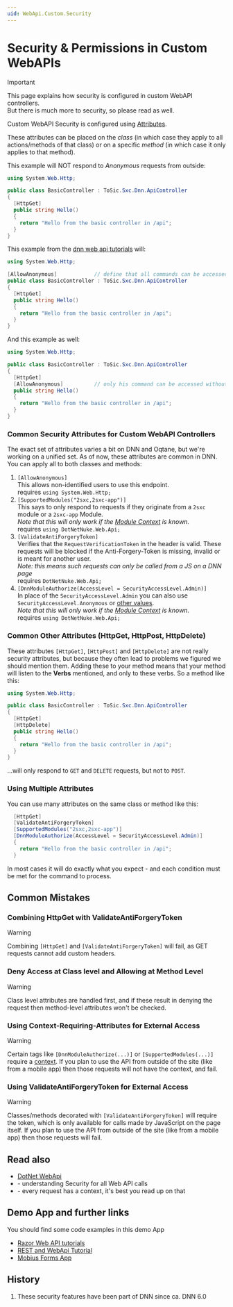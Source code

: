 ```yaml
---
uid: WebApi.Custom.Security
---
```


# Security & Permissions in Custom WebAPIs

> [!IMPORTANT]
> This page explains how security is configured in custom WebAPI controllers.  
> But there is much more to security, so please read [](xref:WebApi.Specs.Security) as well.


Custom WebAPI Security is configured using [Attributes](https://docs.microsoft.com/en-us/dotnet/csharp/programming-guide/concepts/attributes/).

These attributes can be placed on the *class* (in which case they apply to all actions/methods of that class) or on a specific _method_ (in which case it only applies to that method).

This example will NOT respond to _Anonymous_ requests from outside:

```cs
using System.Web.Http;

public class BasicController : ToSic.Sxc.Dnn.ApiController
{
  [HttpGet]
  public string Hello()
  {
    return "Hello from the basic controller in /api";
  }
}
```

This example from the [dnn web api tutorials](https://2sxc.org/dnn-tutorials/en/razor/webapi110/page) will:

```cs
using System.Web.Http;

[AllowAnonymous]			// define that all commands can be accessed without a login
public class BasicController : ToSic.Sxc.Dnn.ApiController
{
  [HttpGet]
  public string Hello()
  {
    return "Hello from the basic controller in /api";
  }
}
```

And this example as well:

```cs
using System.Web.Http;

public class BasicController : ToSic.Sxc.Dnn.ApiController
{
  [HttpGet]
  [AllowAnonymous]			// only his command can be accessed without a login
  public string Hello()
  {
    return "Hello from the basic controller in /api";
  }
}
```

### Common Security Attributes for Custom WebAPI Controllers

The exact set of attributes varies a bit on DNN and Oqtane, but we're working on a unified set. 
As of now, these attributes are common in DNN. You can apply all to both classes and methods:

1. `[AllowAnonymous]`  
    This allows non-identified users to use this endpoint.  
    requires `using System.Web.Http;`
1. `[SupportedModules("2sxc,2sxc-app")]`  
    This says to only respond to requests if they originate from a `2sxc` module or a `2sxc-app` Module.  
    _Note that this will only work if the [Module Context](xref:WebApi.Specs.Context) is known._  
    requires `using DotNetNuke.Web.Api;`
1. `[ValidateAntiForgeryToken]`  
    Verifies that the `RequestVerificationToken` in the header is valid. 
    These requests will be blocked if the Anti-Forgery-Token is missing, invalid or is meant for another user.  
    _Note: this means such requests can only be called from a JS on a DNN page_  
    requires `DotNetNuke.Web.Api;`
1. `[DnnModuleAuthorize(AccessLevel = SecurityAccessLevel.Admin)]`  
    In place of the `SecurityAccessLevel.Admin` you can also use `SecurityAccessLevel.Anonymous` or [other values](https://dnndocs.com/api/DotNetNuke.Security.SecurityAccessLevel.html#DotNetNuke_Security_SecurityAccessLevel).  
    _Note that this will only work if the [Module Context](xref:WebApi.Specs.Context) is known._  
    requires `using DotNetNuke.Web.Api;`


### Common Other Attributes (HttpGet, HttpPost, HttpDelete)

These attributes `[HttpGet]`, `[HttpPost]` and `[HttpDelete]` are not really security attributes, but because they often lead to problems we figured we should mention them. Adding these to your method means that your method will listen to the **Verbs** mentioned, and only to these verbs. So a method like this:

```cs
using System.Web.Http;

public class BasicController : ToSic.Sxc.Dnn.ApiController
{
  [HttpGet]
  [HttpDelete]
  public string Hello()
  {
    return "Hello from the basic controller in /api";
  }
}
```
...will only respond to `GET` and `DELETE` requests, but not to `POST`. 

### Using Multiple Attributes

You can use many attributes on the same class or method like this: 

```cs
  [HttpGet]
  [ValidateAntiForgeryToken]
  [SupportedModules("2sxc,2sxc-app")]
  [DnnModuleAuthorize(AccessLevel = SecurityAccessLevel.Admin)]
  {
    return "Hello from the basic controller in /api";
  }
```

In most cases it will do exactly what you expect - and each condition must be met for the command to process. 

## Common Mistakes

### Combining HttpGet with ValidateAntiForgeryToken

> [!WARNING]
> Combining `[HttpGet]` and `[ValidateAntiForgeryToken]` will fail, as GET requests cannot add custom headers. 

### Deny Access at Class level and Allowing at Method Level

> [!WARNING]
> Class level attributes are handled first, and if these result in denying the request
> then method-level attributes won't be checked. 

### Using Context-Requiring-Attributes for External Access

> [!WARNING]
> Certain tags like `[DnnModuleAuthorize(...)]` or `[SupportedModules(...)]` require a [context](xref:WebApi.Specs.Context). 
> If you plan to use the API from outside of the site (like from a mobile app) then those requests will not have the context, and fail. 

### Using ValidateAntiForgeryToken for External Access

> [!WARNING]
> Classes/methods decorated with `[ValidateAntiForgeryToken]` will require the token, which is only available for calls made by JavaScript on the page itself. 
> If you plan to use the API from outside of the site (like from a mobile app) then those requests will fail. 


## Read also

- [DotNet WebApi](xref:WebApi.Custom)
- [](xref:WebApi.Specs.Security) - understanding Security for all Web API calls
- [](xref:WebApi.Specs.Context) - every request has a context, it's best you read up on that

## Demo App and further links

You should find some code examples in this demo App

- [Razor Web API tutorials](xref:Tut.WebApi)
- [REST and WebApi Tutorial](http://2sxc.org/en/apps/app/tutorial-javascript-rest-api-using-jquery-and-angularjs)
- [Mobius Forms App](https://2sxc.org/en/apps/app/mobius-forms)


## History

1. These security features have been part of DNN since ca. DNN 6.0
